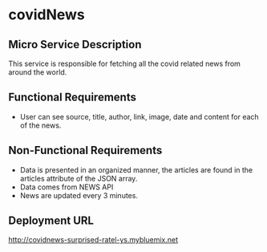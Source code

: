 # covidNews

## Micro Service Description
This service is responsible for fetching all the covid related news from around the world.

## Functional Requirements
* User can see source, title, author, link, image, date and content for each of the news.

## Non-Functional Requirements
* Data is presented in an organized manner, the articles are found in the articles attribute of the JSON array.
* Data comes from NEWS API
* News are updated every 3 minutes.

## Deployment URL
http://covidnews-surprised-ratel-ys.mybluemix.net

